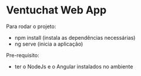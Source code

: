 # Ventuchat Web App

Para rodar o projeto:
* npm install (instala as dependências necessárias)
* ng serve (inicia a aplicação)

Pre-requisito:
* ter o NodeJs e o Angular instalados no ambiente
